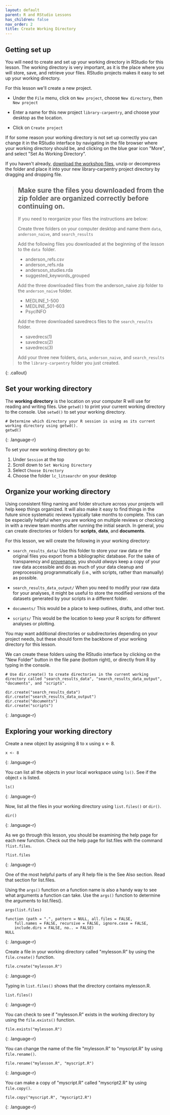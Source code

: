 ```yaml
---
layout: default
parent: R and RStudio Lessons
has_children: false
nav_order: 2
title: Create Working Directory
---
```


## Getting set up
You will need to create and set up your working directory in RStudio for this lesson. The working directory is very important, as it is the place where you will store, save, and retrieve your files. RStudio projects makes it easy to set up your working directory.

For this lesson we'll create a new project.

* Under the `File` menu, click on `New project`, choose `New directory`, then `New project`

* Enter a name for this new project `library-carpentry`, and choose your desktop as the location. 

* Click on `Create project`

If for some reason your working directory is not set up correctly you can change it in the RStudio interface by navigating in the file browser where your working directory should be, and clicking on the blue gear icon "More", and select "Set As Working Directory". 

If you haven't already, [download the workshop files](https://github.com/carpentries-incubator/lc-litsearchr/raw/gh-pages/data/lc_litsearchr.zip), unzip or decompress the folder and place it into your new library-carpentry project directory by dragging and dropping file. 

> ## Make sure the files you downloaded from the zip folder are organized correctly before continuing on. 
>
> If you need to reorganize your files the instructions are below:
>
> Create three folders on your computer desktop and name them `data`, `anderson_naive`, and `search_results`
>  
> Add the following files you downloaded at the beginning of the lesson to the `data `folder. 
> * anderson_refs.csv
> * anderson_refs.rda
> * andersosn_studies.rda
> * suggested_keywords_grouped
>
> Add the three downloaded files from the anderson_naive zip folder to the `anderson_naive` folder.
> * MEDLINE_1-500
> * MEDLINE_501-603
> * PsycINFO
>
> Add the three downloaded savedrecs files to the `search_results` folder. 
> * savedrecs(1)
> * savedrecs(2)
> * savedrecs(3)
>
> Add your three new folders, `data`, `anderson_naive`, and `search_results` to the `library-carpentry` folder you just created.
>
>

{: .callout}

## Set your working directory
The **working directory** is the location on your computer R will use for reading and writing files. Use `getwd()` to print your current working directory to the console. Use `setwd()` to set your working directory. 

~~~
# Determine which directory your R session is using as its current working directory using getwd().
getwd()
~~~
{: .language-r}

To set your new working directory go to:
1. Under `Session` at the top
2. Scroll down to `Set Working Directory`
3. Select `Choose Directory`
4. Choose the folder `lc_litsearchr` on your desktop


## Organize your working directory
Using consistent filing naming and folder structure across your projects will help keep things organized. It will also make it easy to find things in the future since systematic reviews typically take months to complete. This can be especially helpful when you are working on multiple reviews or checking in with a review team months after running the initial search. In general, you can create directories or folders for **scripts**, **data**, and **documents**. 

For this lesson, we will create the following in your working directory:

* `search_results_data/` Use this folder to store your raw data or the original files you export from a bibliographic database. For the sake of transparency and [provenance](https://en.wikipedia.org/wiki/Provenance), you should *always* keep a copy of your raw data accessible and do as much of your data cleanup and preprocessing programmatically (i.e., with scripts, rather than manually) as possible.

* `search_results_data_output/` When you need to modify your raw data for your analyses, it might be useful to store the modified versions of the datasets generated by your scripts in a different folder.

* `documents/` This would be a place to keep outlines, drafts, and other text.

* `scripts/` This would be the location to keep your R scripts for different analyses or plotting.

You may want additional directories or subdirectories depending on your project needs, but these should form the backbone of your working directory for this lesson.

We can create these folders using the RStudio interface by clicking on the "New Folder" button in the file pane (bottom right), or directly from R by typing in the console. 

~~~
# Use dir.create() to create directories in the current working directory called "search_results_data", "search_results_data_output", "documents", and "scripts".

dir.create("search_results_data")
dir.create("search_results_data_output")
dir.create("documents")
dir.create("scripts")
~~~
{: .language-r}


## Exploring your working directory

Create a new object by assigning 8 to x using x <- 8.

~~~
x <- 8
~~~
{: .language-r}

You can list all the objects in your local workspace using `ls()`. See if the object `x` is listed. 

~~~
ls()
~~~
{: .language-r}

Now, list all the files in your working directory using `list.files()` or `dir()`.

~~~
dir()
~~~
{: .language-r}

As we go through this lesson, you should be examining the help page for each new function. Check out the help page for list.files with the command `?list.files`.

~~~
?list.files
~~~
{: .language-r}

One of the most helpful parts of any R help file is the See Also section. Read that section for list.files. 

Using the `args()` function on a function name is also a handy way to see what arguments a function can take. Use the `args()` function to determine the arguments to list.files().

~~~
args(list.files)

function (path = ".", pattern = NULL, all.files = FALSE, 
    full.names = FALSE, recursive = FALSE, ignore.case = FALSE, 
    include.dirs = FALSE, no.. = FALSE) 
NULL
~~~
{: .language-r}

Create a file in your working directory called "mylesson.R" by using the `file.create()` function.

~~~
file.create("mylesson.R")
~~~
{: .language-r}

Typing in `list.files()` shows that the directory contains mylesson.R.

~~~
list.files()
~~~
{: .language-r}

You can check to see if "mylesson.R" exists in the working directory by using the `file.exists()` function.

~~~
file.exists("mylesson.R")
~~~
{: .language-r}

You can change the name of the file "mylesson.R" to "myscript.R" by using `file.rename()`.

~~~
file.rename("mylesson.R", "myscript.R")
~~~
{: .language-r}

You can make a copy of "myscript.R" called "myscript2.R" by using `file.copy()`.

~~~
file.copy("myscript.R", "myscript2.R")
~~~
{: .language-r}



